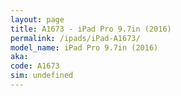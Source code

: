 ```yaml
---
layout: page
title: A1673 - iPad Pro 9.7in (2016)
permalink: /ipads/iPad-A1673/
model_name: iPad Pro 9.7in (2016)
aka: 
code: A1673
sim: undefined
---
```

